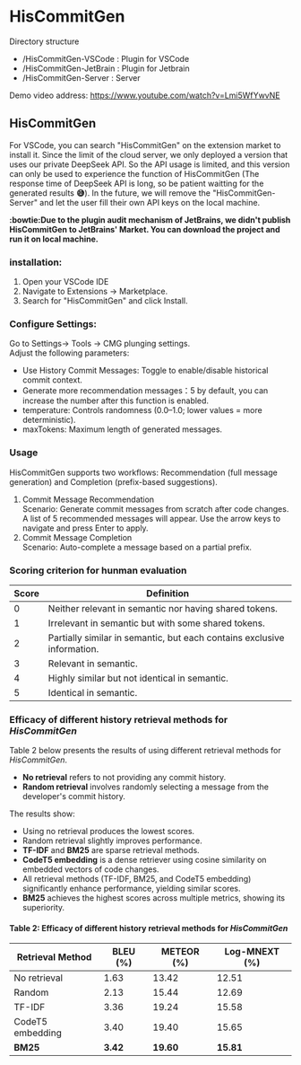 # HisCommitGen

Directory structure
- /HisCommitGen-VSCode : Plugin for VSCode
- /HisCommitGen-JetBrain : Plugin for Jetbrain
- /HisCommitGen-Server : Server

Demo video address: https://www.youtube.com/watch?v=Lmi5WfYwvNE

## HisCommitGen

For VSCode, you can search "HisCommitGen" on the extension market to install it. Since the limit of the cloud server, we only deployed a version that uses our private DeepSeek API. So the API usage is limited, and this version can only be used to experience the function of HisCommitGen (The response time of DeepSeek API is long, so be patient waitting for the generated results **:sweat_smile:**). In the future, we will remove the "HisCommitGen-Server" and let the user fill their own API keys on the local machine.

**:bowtie:Due to the plugin audit mechanism of JetBrains, we didn't publish HisCommitGen to JetBrains' Market. You can download the project and run it on local machine.**


### installation:  
1. Open your VSCode IDE  
2. Navigate to Extensions → Marketplace.  
3. Search for "HisCommitGen" and click Install.

### Configure Settings:  
Go to Settings→ Tools → CMG plunging settings.  
Adjust the following parameters:  
+ Use History Commit Messages: Toggle to enable/disable historical commit context.  
+ Generate more recommendation messages：5 by default, you can increase the number after this function is enabled.  
+ temperature: Controls randomness (0.0–1.0; lower values = more deterministic).  
+ maxTokens: Maximum length of generated messages.
 
### Usage  
HisCommitGen supports two workflows: Recommendation (full message generation) and Completion (prefix-based suggestions).
1. Commit Message Recommendation  
  Scenario: Generate commit messages from scratch after code changes.  
  A list of 5 recommended messages will appear. Use the arrow keys to navigate and press Enter to apply.  
2. Commit Message Completion  
  Scenario: Auto-complete a message based on a partial prefix.


### Scoring criterion for hunman evaluation

| Score | Definition                                                              |
|-------|-------------------------------------------------------------------------|
| 0     | Neither relevant in semantic nor having shared tokens.                 |
| 1     | Irrelevant in semantic but with some shared tokens.                    |
| 2     | Partially similar in semantic, but each contains exclusive information.|
| 3     | Relevant in semantic.                                                  |
| 4     | Highly similar but not identical in semantic.                          |
| 5     | Identical in semantic.                                                 |


### Efficacy of different history retrieval methods for *HisCommitGen*

Table 2 below presents the results of using different retrieval methods for *HisCommitGen*.

* **No retrieval** refers to not providing any commit history.
* **Random retrieval** involves randomly selecting a message from the developer's commit history.

The results show:

* Using no retrieval produces the lowest scores.
* Random retrieval slightly improves performance.
* **TF-IDF** and **BM25** are sparse retrieval methods.
* **CodeT5 embedding** is a dense retriever using cosine similarity on embedded vectors of code changes.
* All retrieval methods (TF-IDF, BM25, and CodeT5 embedding) significantly enhance performance, yielding similar scores.
* **BM25** achieves the highest scores across multiple metrics, showing its superiority.

#### Table 2: Efficacy of different history retrieval methods for *HisCommitGen*

| Retrieval Method | BLEU (%) | METEOR (%) | Log-MNEXT (%) |
| ---------------- | -------- | ---------- | ------------- |
| No retrieval     | 1.63     | 13.42      | 12.51         |
| Random           | 2.13     | 15.44      | 12.69         |
| TF-IDF           | 3.36     | 19.24      | 15.58         |
| CodeT5 embedding | 3.40     | 19.40      | 15.65         |
| **BM25**         | **3.42** | **19.60**  | **15.81**     |


